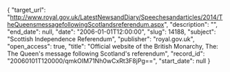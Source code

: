 {
  "target_url": "http://www.royal.gov.uk/LatestNewsandDiary/Speechesandarticles/2014/TheQueensmessagefollowingScotlandsreferendum.aspx", 
  "description": "", 
  "end_date": null, 
  "date": "2006-01-01T12:00:00", 
  "slug": 14188, 
  "subject": "Scottish Independence Referendum", 
  "publisher": "royal.gov.uk", 
  "open_access": true, 
  "title": "Official website of the British Monarchy, The: The Queen's message following Scotland's referendum", 
  "record_id": "20060101T120000/qmkOIM71Nh0wCxRt3F8jPg==", 
  "start_date": null
}

